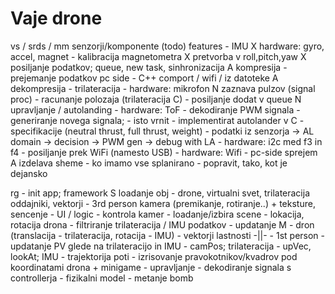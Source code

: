 # Vaje drone

vs / srds / mm
	senzorji/komponente (todo)
	features
        - IMU
            X hardware: gyro, accel, magnet
            - kalibracija magnetometra
            X pretvorba v roll,pitch,yaw
            X posiljanje podatkov; queue, new task, sinhronizacija
            A kompresija
            - prejemanje podatkov pc side
                - C++ comport / wifi / iz datoteke
                A dekompresija
        - trilateracija
            - hardware: mikrofon
            N zaznava pulzov (signal proc)
            - racunanje polozaja (trilateracija C)
            - posiljanje dodat v queue
        N upravljanje / autolanding
            - hardware: ToF
            - dekodiranje PWM signala
            - generiranje novega signala;
                - isto vrnit
                - implementirat autolander v C
                    - specifikacije (neutral thrust, full thrust, weight)
                    - podatki iz senzorja -> AL domain -> decision -> PWM gen -> debug with LA
            - hardware: i2c med f3 in f4
        - posiljanje prek WiFi (namesto USB)
            - hardware: Wifi
            - pc-side sprejem
	A izdelava sheme
        - ko imamo vse splanirano - popravit, tako, kot je dejansko

rg
	- init app; framework
		S loadanje obj
			- drone, virtualni svet, trilateracija oddajniki, vektorji
		- 3rd person kamera (premikanje, rotiranje..)
		+ teksture, sencenje
	- UI / logic
		- kontrola kamer
		- loadanje/izbira scene
	- lokacija, rotacija drona
		- filtriranje trilateracija / IMU podatkov
		- updatanje M
			- dron (translacija - trilateracija, rotacija - IMU)
			- vektorji lastnosti -||-
	- 1st person
		- updatanje PV glede na trilateracijo in IMU
			- camPos; trilateracija
			- upVec, lookAt; IMU
	- trajektorija poti
		- izrisovanje pravokotnikov/kvadrov pod koordinatami drona
	+ minigame
		- upravljanje
			- dekodiranje signala s controllerja
			- fizikalni model
		- metanje bomb
